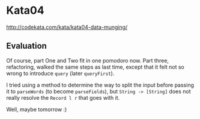 Kata04
======

http://codekata.com/kata/kata04-data-munging/

Evaluation
----------

Of course, part One and Two fit in one pomodoro now.
Part three, refactoring, walked the same steps as last time, except that it felt not so wrong to introduce `query` (later `queryFirst`).

I tried using a method to determine the way to split the input before passing it to `parseWords` (to become `parseFields`), but `String -> [String]` does not really resolve the `Record l r` that goes with it.

Well, maybe tomorrow :)
